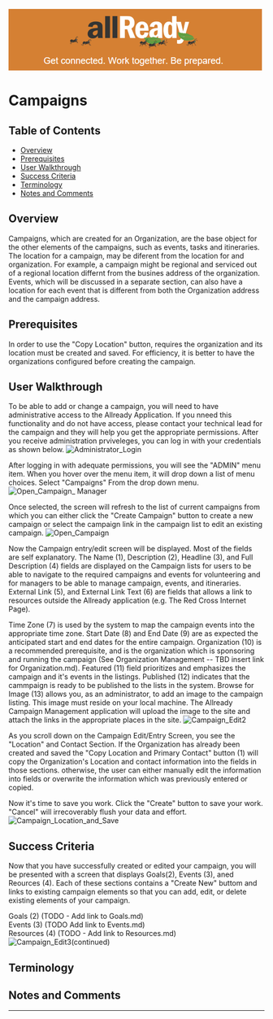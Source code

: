 ![AllReady](images/ALLReady.PNG?raw=true)
# Campaigns 
## Table of Contents  
* [Overview](#Overview)
* [Prerequisites](#Prerequisites)
* [User Walkthrough](#User_Walkthrough)  
* [Success Criteria](#Success_Criteria)
* [Terminology](#Terminology) 
* [Notes and Comments](#Notes_and_Comments)  

## <a name='Overview'/> Overview
Campaigns, which are created for an Organization, are the base object for the other elements of the campaigns, such as events, tasks and itineraries.  The location for a campaign, may be diferent from the location for and organization.  For example, a campaign might be regional and serviced out of a regional location differnt from the busines address of the organization.  Events, which will be discussed in a separate section, can also have a location for each event that is different from both the Organization address and the campaign address.

## <a name='Prerequisites'/> Prerequisites
In order to use the "Copy Location" button, requires the organization and its location must be created and saved.  For efficiency, it is better to have the organizations configured before creating the campaign.

## <a name='User_Walkthrough'/>User Walkthrough 
To be able to add or change a campaign, you will need to have administrative access to the Allready Application.  If you nneed this functionality and do not have access, please contact your technical lead for the campaign and they will help you get the appropriate permissions.  After you receive administration prviveleges, you can log in with your credentials as shown below.
![Administrator_Login](/HTBox/allReady/raw/master/docs/user_documentation/images/ARLogin.png)

After logging in with adequate permissions, you will see the "ADMIN" menu item.  When you hover over the menu item, it will drop down a list of menu choices.  Select "Campaigns" From the drop down menu.
![Open_Campaign_ Manager](/HTBox/allReady/raw/master/docs/user_documentation/images/OpenCampaignMngr.png)

Once selected, the screen will refresh to the list of current campaigns from which you can either click the "Create Campaign" button to create a new campaign or select the campaign link in the campaign list to edit an existing campaign.
![Open_Campaign](/HTBox/allReady/raw/master/docs/user_documentation/images/OpenCampaign.png)

Now the Campaign entry/edit screen will be displayed.  Most of the fields are self explanatory. The Name (1), Description (2), Headline (3), and Full Description (4) fields are displayed on the Campaign lists for users to be able to navigate to the required campaigns and events for volunteering and for managers to be able to manage campaign, events, and itineraries.  External Link (5), and External Link Text (6) are fields that allows a link to resources outside the Allready application (e.g. The Red Cross Internet Page).

Time Zone (7) is used by the system to map the campaign events into the appropriate time zone.  Start Date (8) and End Date (9) are as expected the anticipated start and end dates for the entire campaign. Organization (10) is a recommended prerequisite, and is the organization which is sponsoring and running the campaign (See Organization Management -- TBD insert link for Organization.md).  Featured (11) field prioritizes and emphasizes the campaign and it's events in the listings.  Published (12) indicates that the cammpaign is ready to be published to the lists in the system.  Browse for Image (13) allows you, as an administrator, to add an image to the campaign listing.  This image must reside on your local machine.  The Allready Campaign Management application will upload the image to the site and attach the links in the appropriate places in the site.
![Campaign_Edit2](/HTBox/allReady/raw/master/docs/user_documentation/images/CampaignEdit.png)

As you scroll down on the Campaign Edit/Entry Screen, you see the "Location" and Contact Section.  If the Organization has already been created and saved the "Copy Location and Primary Contact" button (1) will copy the Organization's Location and contact information into the fields in those sections.  otherwise, the user can either manually edit the information into fields or overwrite the information which was previously entered or copied.

Now it's time to save you work.  Click the "Create" button to save your work.  "Cancel" will irrecoverably flush your data and effort. 
![Campaign_Location_and_Save](/HTBox/allReady/raw/master/docs/user_documentation/images/CampaignEdit2.png)

## <a name='Success_Criteria'/>Success Criteria
Now that you have successfully created or edited your campaign, you will be presented with a screen that displays Goals(2), Events (3), aned Reources (4).  Each of these sections contains a "Create New" buttom and links to existing campaign elements so that you can add, edit, or delete existing elements of your campaign.

Goals (2) (TODO - Add link to Goals.md)   
Events (3) (TODO Add link to Events.md)  
Resources (4) (TODO - Add link to Resources.md)  
![Campaign_Edit3(continued)](/HTBox/allReady/raw/master/docs/user_documentation/images/CampaignEdit3.png)

## <a name='Terminology'/>Terminology  

## <a name='Notes_and_Comments'/>Notes and Comments  
_____


